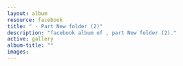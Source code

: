 ```yaml
---
layout: album
resource: facebook
title: " - Part New folder (2)"
description: "facebook album of , part New folder (2)."
active: gallery
album-title: ""
images:
---
```

